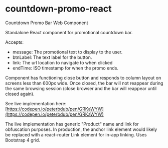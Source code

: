 # countdown-promo-react
Countdown Promo Bar Web Component

Standalone React component for promotional countdown bar. 

Accepts:

* message: The promotional text to display to the user.
* btnLabel: The text label for the button.
* link: The url location to navigate to when clicked
* endTime: ISO timestamp for when the promo ends.

Component has functioning close button and responds to column layout on screens less than 600px wide. Once closed, the bar will not reappear during the same browsing session (close browser and the bar will reappear until closed again).

See live implementation here: [https://codepen.io/peterbdub/pen/GRKaWYW](https://codepen.io/peterbdub/pen/GRKaWYW)

The live implementation has generic "Product" name and link for obfuscation purposes. In production, the anchor link element would likely be replaced with a react-router Link element for in-app linking. Uses Bootstrap 4 grid.
